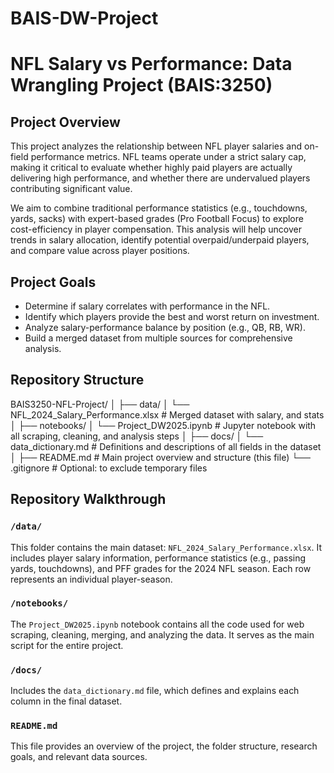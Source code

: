 # BAIS-DW-Project
# NFL Salary vs Performance: Data Wrangling Project (BAIS:3250)

## Project Overview

This project analyzes the relationship between NFL player salaries and on-field performance metrics. NFL teams operate under a strict salary cap, making it critical to evaluate whether highly paid players are actually delivering high performance, and whether there are undervalued players contributing significant value.

We aim to combine traditional performance statistics (e.g., touchdowns, yards, sacks) with expert-based grades (Pro Football Focus) to explore cost-efficiency in player compensation. This analysis will help uncover trends in salary allocation, identify potential overpaid/underpaid players, and compare value across player positions.

## Project Goals

- Determine if salary correlates with performance in the NFL.
- Identify which players provide the best and worst return on investment.
- Analyze salary-performance balance by position (e.g., QB, RB, WR).
- Build a merged dataset from multiple sources for comprehensive analysis.

## Repository Structure
BAIS3250-NFL-Project/
│
├── data/
│ └── NFL_2024_Salary_Performance.xlsx # Merged dataset with salary, and stats
│
├── notebooks/
│ └── Project_DW2025.ipynb # Jupyter notebook with all scraping, cleaning, and analysis steps
│
├── docs/
│ └── data_dictionary.md # Definitions and descriptions of all fields in the dataset
│
├── README.md # Main project overview and structure (this file)
└── .gitignore # Optional: to exclude temporary files

## Repository Walkthrough

### `/data/`
This folder contains the main dataset: `NFL_2024_Salary_Performance.xlsx`. It includes player salary information, performance statistics (e.g., passing yards, touchdowns), and PFF grades for the 2024 NFL season. Each row represents an individual player-season.

### `/notebooks/`
The `Project_DW2025.ipynb` notebook contains all the code used for web scraping, cleaning, merging, and analyzing the data. It serves as the main script for the entire project.

### `/docs/`
Includes the `data_dictionary.md` file, which defines and explains each column in the final dataset.

### `README.md`
This file provides an overview of the project, the folder structure, research goals, and relevant data sources.
